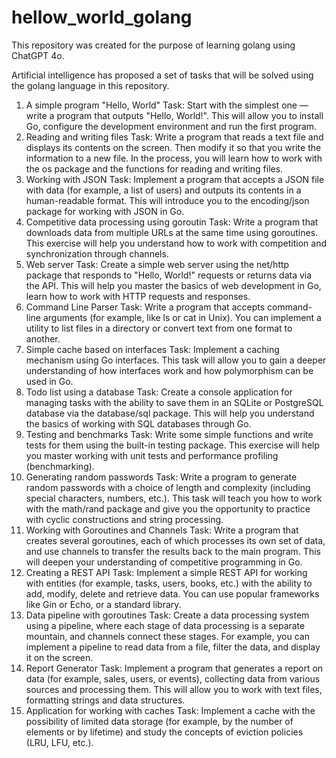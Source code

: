 # hellow_world_golang

This repository was created for the purpose of learning golang using СhatGPT 4o.

Artificial intelligence has proposed a set of tasks that will be solved using the golang language in this repository.

1. A simple program "Hello, World"
Task: Start with the simplest one — write a program that outputs "Hello, World!". This will allow you to install Go, configure the development environment and run the first program.
2. Reading and writing files
Task: Write a program that reads a text file and displays its contents on the screen. Then modify it so that you write the information to a new file. In the process, you will learn how to work with the os package and the functions for reading and writing files.
3. Working with JSON
Task: Implement a program that accepts a JSON file with data (for example, a list of users) and outputs its contents in a human-readable format. This will introduce you to the encoding/json package for working with JSON in Go.
4. Competitive data processing using goroutin
Task: Write a program that downloads data from multiple URLs at the same time using goroutines. This exercise will help you understand how to work with competition and synchronization through channels.
5. Web server
Task: Create a simple web server using the net/http package that responds to "Hello, World!" requests or returns data via the API. This will help you master the basics of web development in Go, learn how to work with HTTP requests and responses.
6. Command Line Parser
Task: Write a program that accepts command-line arguments (for example, like ls or cat in Unix). You can implement a utility to list files in a directory or convert text from one format to another.
7. Simple cache based on interfaces
Task: Implement a caching mechanism using Go interfaces. This task will allow you to gain a deeper understanding of how interfaces work and how polymorphism can be used in Go.
8. Todo list using a database
Task: Create a console application for managing tasks with the ability to save them in an SQLite or PostgreSQL database via the database/sql package. This will help you understand the basics of working with SQL databases through Go.
9. Testing and benchmarks
Task: Write some simple functions and write tests for them using the built-in testing package. This exercise will help you master working with unit tests and performance profiling (benchmarking).
10. Generating random passwords
Task: Write a program to generate random passwords with a choice of length and complexity (including special characters, numbers, etc.). This task will teach you how to work with the math/rand package and give you the opportunity to practice with cyclic constructions and string processing.
11. Working with Goroutines and Channels
Task: Write a program that creates several goroutines, each of which processes its own set of data, and use channels to transfer the results back to the main program. This will deepen your understanding of competitive programming in Go.
12. Creating a REST API
Task: Implement a simple REST API for working with entities (for example, tasks, users, books, etc.) with the ability to add, modify, delete and retrieve data. You can use popular frameworks like Gin or Echo, or a standard library.
13. Data pipeline with goroutines
Task: Create a data processing system using a pipeline, where each stage of data processing is a separate mountain, and channels connect these stages. For example, you can implement a pipeline to read data from a file, filter the data, and display it on the screen.
14. Report Generator
Task: Implement a program that generates a report on data (for example, sales, users, or events), collecting data from various sources and processing them. This will allow you to work with text files, formatting strings and data structures.
15. Application for working with caches
Task: Implement a cache with the possibility of limited data storage (for example, by the number of elements or by lifetime) and study the concepts of eviction policies (LRU, LFU, etc.).
